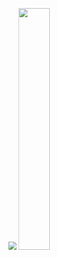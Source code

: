 <img src="https://github-readme-stats.vercel.app/api?username=tropicLuv&theme=monokai&show_icons=true"></img>
<img width="35%" src="https://github-readme-stats.vercel.app/api/top-langs/?username=tropicLuv&layout=compact&theme=monokai"></img>


<!-- ![Anurag's GitHub stats](https://github-readme-stats.vercel.app/api?username=tropicLuv&theme=monokai&show_icons=true)
[![Top Langs](https://github-readme-stats.vercel.app/api/top-langs/?username=tropicLuv&layout=compact&theme=monokai)](https://github.com/anuraghazra/github-readme-stats) -->
